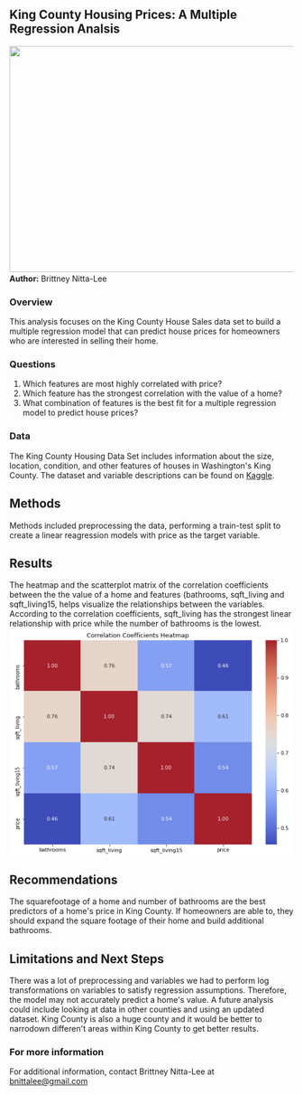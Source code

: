 ## King County Housing Prices: A Multiple Regression Analsis
<img src="https://github.com/bnittalee/KC-Housing-Price-Project/blob/main/Images/stephen-plopper-UmEYn_GYqFo-unsplash.jpg" width="1000" height="400">
<b>Author:</b> Brittney Nitta-Lee 

### Overview
This analysis focuses on the King County House Sales data set to build a multiple regression model that can predict house prices for homeowners who are interested in selling their home. 

### Questions
1. Which features are most highly correlated with price?
2. Which feature has the strongest correlation with the value of a home?
3. What combination of features is the best fit for a multiple regression model to predict house prices?

### Data
The King County Housing Data Set includes information about the size, location, condition, and other features of houses in Washington's King County. The dataset and variable descriptions can be found on <a href ="https://www.kaggle.com/harlfoxem/housesalesprediction">Kaggle</a>.

## Methods
Methods included preprocessing the data, performing a train-test split to create a linear reagression models with price as the target variable.

## Results
The heatmap and the scatterplot matrix of the correlation coefficients between the the value of a home and features (bathrooms, sqft_living and sqft_living15, helps visualize the relationships between the variables. According to the correlation coefficients, sqft_living has the strongest linear relationship with price while the number of bathrooms is the lowest.
<img src="https://github.com/bnittalee/KC-Housing-Price-Project/blob/main/Images/heat-map.png" width="1000" height="400">

## Recommendations 
The squarefootage of a home and number of bathrooms are the best predictors of a home's price in King County. If homeowners are able to, they should expand the square footage of their home and build additional bathrooms. 

## Limitations and Next Steps
There was a lot of preprocessing and variables we had to perform log transformations on variables to satisfy regression assumptions. Therefore, the model may not accurately predict a home's value. A future analysis could include looking at data in other counties and using an updated dataset. King County is also a huge county and it would be better to narrodown differen't areas within King County to get better results.

### For more information
For additional information, contact Brittney Nitta-Lee at bnittalee@gmail.com 